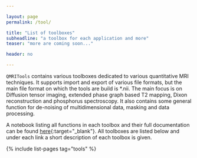```yaml
---

layout: page
permalink: /tool/

title: "List of toolboxes"
subheadline: "a toolbox for each application and more"
teaser: "more are coming soon..."

header: no

---
```


`QMRITools` contains various toolboxes dedicated to various quantitative MRI techniques. It supports import and export of various file formats, but the main file format on which the tools are build is *.nii. The main focus is on Diffusion tensor imaging, extended phase graph based T2 mapping, Dixon reconstruction and phosphorus spectroscopy. It also contains some general function for de-noising of multidimensional data, masking and data processing.

A notebook listing all functions in each toolbox and their full documentation can be found [here](https://github.com/mfroeling/QMRITools/tree/master/QMRITools/Resources/All-Functions.nb){:target="_blank"}. All toolboxes are listed below and under each link a short description of each toolbox is given.

{% include list-pages tag="tools" %}
